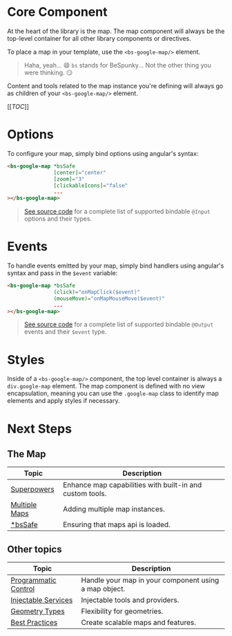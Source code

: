 # Core Component
At the heart of the library is the map. The map component will always be the top-level container for all other library components or directives. 

To place a map in your template, use the `<bs-google-map/>` element.
> Haha, yeah... 😄 `bs` stands for BeSpunky... Not the other thing you were thinking. 😏

Content and tools related to the map instance you're defining will always go as children of your `<bs-google-map/>` element.


[[_TOC_]]

# Options
To configure your map, simply bind options using angular's syntax:

```html
<bs-google-map *bsSafe 
               [center]="center"
               [zoom]="3"
               [clickableIcons]="false"
               ...
></bs-google-map>
```

> [See source code](https://dev.azure.com/BeSpunky/Libraries/_git/angular-google-maps?path=%2Fprojects%2Fbespunky%2Fangular-google-maps%2Fcore%2Fmodules%2Fmap%2Fcomponent%2Fgoogle-map.component.ts&version=GBmaster&_a=contents) for a complete list of supported bindable `@Input` options and their types.

# Events
To handle events emitted by your map, simply bind handlers using angular's syntax and pass in the `$event` variable:
```html
<bs-google-map *bsSafe 
               (click)="onMapClick($event)"
               (mouseMove)="onMapMouseMove($event)"
               ...
></bs-google-map>
```

> [See source code](https://dev.azure.com/BeSpunky/Libraries/_git/angular-google-maps?path=%2Fprojects%2Fbespunky%2Fangular-google-maps%2Fcore%2Fmodules%2Fmap%2Fcomponent%2Fgoogle-map.component.ts&version=GBmaster&_a=contents) for a complete list of supported bindable `@Output` events and their `$event` type.

# Styles
Inside of a `<bs-google-map/>` component, the top level container is always a `div.google-map` element. The map component is defined with no view encapsulation, meaning you can use the `.google-map` class to identify map elements and apply styles if necessary.

# Next Steps
## The Map
| Topic                                   | Description                                              |
|-----------------------------------------|----------------------------------------------------------|
| [Superpowers](/The-Map/Superpowers)     | Enhance map capabilities with built-in and custom tools. |
| [Multiple Maps](/The-Map/Multiple-Maps) | Adding multiple map instances.                           |
| [*bsSafe](/The-Map/*bsSafe)             | Ensuring that maps api is loaded.                        |

## Other topics
| Topic                                         | Description                                           |
|-----------------------------------------------|-------------------------------------------------------|
| [Programmatic Control](/Programmatic-Control) | Handle your map in your component using a map object. |
| [Injectable Services](/Injectable-Services)   | Injectable tools and providers.                       |
| [Geometry Types](/Geometry-Types)             | Flexibility for geometries.                           |
| [Best Practices](/Best-Practices)             | Create scalable maps and features.                    |